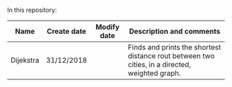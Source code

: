 In this repository:

|      Name      | Create date | Modify date |                                    Description and comments                                |
|----------------|:-----------:|:-----------:|--------------------------------------------------------------------------------------------|
|Dijekstra       |31/12/2018   |             |Finds and prints the shortest distance rout between two cities, in a directed, weighted graph.
